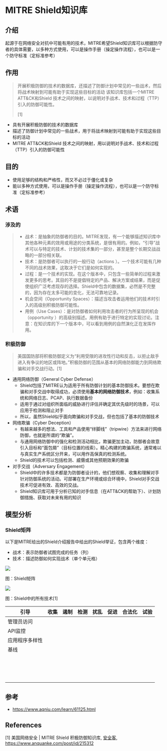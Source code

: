 # MITRE Shield知识库

## 介绍

起源于在网络安全对抗中可能有用的技术，MITRE希望Shield知识库可以根据防守者的具体需要，以多种方式使用，可以是操作手册（操定操作流程），也可以是一个防守标准（定标准参考）

## 作用

>    开展积极防御的技术的数据库，还描述了防御计划中常见的一些战术，然后将战术映射到可能有助于实现这些目标的活动
>    该知识库包括一个MITRE ATT&CK和Shield 技术之间的映射，以说明对手战术、技术和过程（TTP）引入的防御可能性。
>
>    [1]

-   具有开展积极防御的技术的数据库
-   描述了防御计划中常见的一些战术，用于将战术映射到可能有助于实现这些目标的活动
-   MITRE ATT&CK和Shield 技术之间的映射，用以说明对手战术、技术和过程（TTP）引入的防御可能性

## 目的

-   使用足够的结构和严格性，而又不必过于僵化或复杂
-   能以多种方式使用，可以是操作手册（操定操作流程），也可以是一个防守标准（定标准参考）

## 术语

### 涉及的

>   -   战术：是抽象的防御者的目的。MITRE发现，有一个能够描述知识库中其他各种元素的效用或用途的分类系统，是很有用的。例如，“引导”战术可以与特定的技术、计划的技术集的一部分，甚至是整个长期交战战略的一部分相关联。
>   -   技术：是防御者可以执行的一般行动（actions ）。一个技术可能有几种不同的战术效果，这取决于它们是如何实现的。
>   -   过程：是一个技术的实现。在这个版本中，只包含一些简单的过程来激发更多的思考。其目的不是提倡特定的产品、解决方案或结果，而是促使组织广泛考虑现存的选择。Shield中包含的数据集，必然是不完整的，因为存在太多可能的变化，无法可靠地记录。
>   -   机会空间（Opportunity Spaces）：描述当攻击者运用他们的技术时引入的高级别积极防御可能性。
>   -   用例（Use Cases）：是对防御者如何利用攻击者的行为所呈现的机会（opportunity ）的高级别描述。用例有助于进行特定的实现讨论。注意：在知识库的下一个版本中，可以看到用例的自然演化正在发挥作用。

### 积极防御

> 美国国防部将积极防御定义为“利用受限的进攻性行动和反击，以拒止敌手进入有争议的地区或阵地。”积极防御的范围从基本的网络防御能力到网络欺骗和对手交战行动。[1]

-   通用网络防御（General Cyber Defense）
    -   Shield包括了MITRE认为适用于所有防御计划的基本防御技术。要想在欺骗和对手交战中取得成功，必须使用**基本的网络防御技术**，例如：收集系统和网络日志、PCAP、执行数据备份
    -   适用于通过对组织所面临的威胁进行评估并确定其优先级时的场景，可以应用于检测和阻止对手
    -   所以，虽然Shield似乎面向欺骗和对手交战，但也包括了基本的防御技术
-   网络欺骗（Cyber Deception）
    -   有越来越多的想法、工具和产品使用“绊脚线”（tripwire）方法来进行网络防御，也就是所谓的“欺骗”。
    -   与通用网络防御中的强化和检测活动相比，欺骗更加主动，防御者会故意引入目标和“面包屑”（目标位置的线索）。精心构建的欺骗系统，通常难以与真实生产系统区分开来，可以用作高保真的检测系统。
    -   Shield的技术可以包括检测、威慑或其他预期效果的欺骗
-   对手交战（Adversary Engagement）
    -   Shield中的许多技术都是为防御者设计的，他们想观察、收集和理解对手针对防御系统的活动。可部署在生产环境或综合环境中，Shield对手交战技术可促进有效、高效的交战。
    -   Shield知识库可用于分析已知的对手信息（在ATT&CK的帮助下）、计划防御措施、获取对未来有用的知识





## 模型分析

### Shield矩阵

以下是MITRE给出的Shield介绍报告中给出的Shield举证，包含两个维度：

-   战术：表示防御者试图完成的任务（列）
-   技术：描述防御如何实现战术（单个单元格）

![](https://image-host-toky.oss-cn-shanghai.aliyuncs.com/20200827110216.png)

图：Shield矩阵



![](https://image-host-toky.oss-cn-shanghai.aliyuncs.com/20200827115150.png)

图：Shield中的所有技术[1]



| 引导           | 收集 | 遏制 | 检测 | 扰乱 | 促进 | 合法化 | 试验 |
| -------------- | ---- | ---- | ---- | ---- | ---- | ------ | ---- |
| 管理员访问     |      |      |      |      |      |        |      |
| API监控        |      |      |      |      |      |        |      |
| 应用程序多样性 |      |      |      |      |      |        |      |
| 基线           |      |      |      |      |      |        |      |
|                |      |      |      |      |      |        |      |
|                |      |      |      |      |      |        |      |
|                |      |      |      |      |      |        |      |
|                |      |      |      |      |      |        |      |
|                |      |      |      |      |      |        |      |
|                |      |      |      |      |      |        |      |
|                |      |      |      |      |      |        |      |
|                |      |      |      |      |      |        |      |
|                |      |      |      |      |      |        |      |
|                |      |      |      |      |      |        |      |
|                |      |      |      |      |      |        |      |
|                |      |      |      |      |      |        |      |
|                |      |      |      |      |      |        |      |
|                |      |      |      |      |      |        |      |
|                |      |      |      |      |      |        |      |



## 参考

-   https://www.aqniu.com/learn/61125.html

## References

\[1] 美国网络安全 | MITRE Shield 积极防御知识库, [安全客](https://www.anquanke.com/member/2), https://www.anquanke.com/post/id/215312